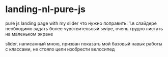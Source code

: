 # landing-nl-pure-js
pure js landing page with my slider
что нужно поправить:
1.в слайдере необходимо задать более чувствительный swipe, очень трудно листать на маленьком экране

slider, написанный мною, призван показать мой базовый навык работы с классами, не стояло цели изобрести велосипед
